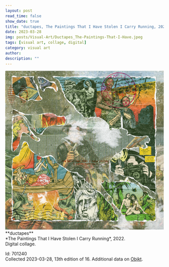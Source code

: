 ```yaml
---
layout: post
read_time: false
show_date: true
title: "ductapes, The Paintings That I Have Stolen I Carry Running, 2022."
date: 2023-03-28
img: posts/Visual-Art/Ductapes_The-Paintings-That-I-Have.jpeg
tags: [visual art, collage, digital]
category: visual art
author: 
description: ""
---
```


<img src='./assets/img/posts/Visual-Art/Ductapes_The-Paintings-That-I-Have.jpeg'>

<br>
**ductapes**
<br>*The Paintings That I Have Stolen I Carry Running*, 2022.
<br>Digital collage.

 <div class="page-separator"></div>

Id: 701240
<br>Collected 2023-03-28, 13th edition of 16. Additional data on [Objkt](https://objkt.com/tokens/hicetnunc/701240).

